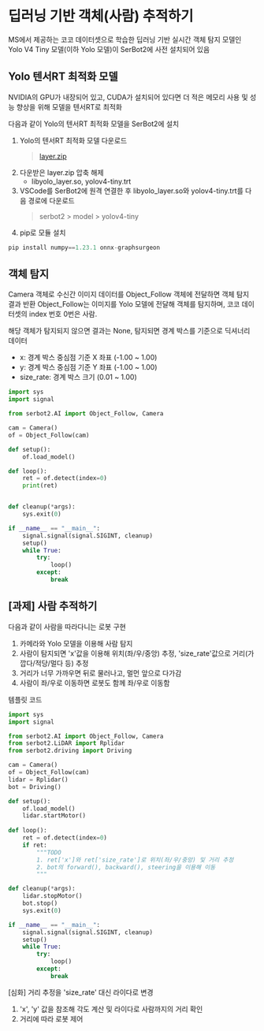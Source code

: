 # 딥러닝 기반 객체(사람) 추적하기
MS에서 제공하는 코코 데이터셋으로 학습한 딥러닝 기반 실시간 객체 탐지 모델인 Yolo V4 Tiny 모델(이하 Yolo 모델)이 SerBot2에 사전 설치되어 있음

## Yolo 텐서RT 최적화 모델
NVIDIA의 GPU가 내장되어 있고, CUDA가 설치되어 있다면 더 적은 메모리 사용 및 성능 향상을 위해 모델을 텐서RT로 최적화

다음과 같이 Yolo의 텐서RT 최적화 모델을 SerBot2에 설치  
1. Yolo의 텐서RT 최적화 모델 다운로드
   > [layer.zip](https://github.com/user-attachments/files/16257332/layer.zip)
2. 다운받은 layer.zip 압축 해제
   - libyolo_layer.so, yolov4-tiny.trt
4. VSCode를 SerBot2에 원격 연결한 후 libyolo_layer.so와 yolov4-tiny.trt를 다음 경로에 다운로드
   > serbot2 > model > yolov4-tiny 
5. pip로 모듈 설치
```python
pip install numpy==1.23.1 onnx-graphsurgeon
```

## 객체 탐지
Camera 객체로 수신간 이미지 데이터를 Object_Follow 객체에 전달하면 객체 탐지 결과 반환
Object_Follow는 이미지를 Yolo 모델에 전달해 객체를 탐지하며, 코코 데이터셋의 index 번호 0번은 사람.  

해당 객체가 탐지되지 않으면 결과는 None, 탐지되면 경계 박스를 기준으로 딕셔너리 데이터
- x: 경계 박스 중심점 기준 X 좌표 (-1.00 ~ 1.00)
- y: 경계 박스 중심점 기준 Y 좌표 (-1.00 ~ 1.00)
- size_rate: 경계 박스 크기 (0.01 ~ 1.00) 

```python
import sys 
import signal

from serbot2.AI import Object_Follow, Camera

cam = Camera()
of = Object_Follow(cam)

def setup():
    of.load_model()

def loop():
    ret = of.detect(index=0)
    print(ret)


def cleanup(*args):
    sys.exit(0)

if __name__ == "__main__":
    signal.signal(signal.SIGINT, cleanup)
    setup()
    while True:
        try:
            loop()
        except:
            break
```

## [과제] 사람 추적하기
다음과 같이 사람을 따라다니는 로봇 구현

1. 카메라와 Yolo 모델을 이용해 사람 탐지
2. 사람이 탐지되면 'x'값을 이용해 위치(좌/우/중앙) 추정, 'size_rate'값으로 거리(가깝다/적당/멀다 등) 추정
3. 거리가 너무 가까우면 뒤로 물러나고, 멀먼 앞으로 다가감
4. 사람이 좌/우로 이동하면 로봇도 함께 좌/우로 이동함 

템플릿 코드  
```python
import sys 
import signal

from serbot2.AI import Object_Follow, Camera
from serbot2.LiDAR import Rplidar
from serbot2.driving import Driving

cam = Camera()
of = Object_Follow(cam)
lidar = Rplidar()
bot = Driving()

def setup():
    of.load_model()
    lidar.startMotor()
    
def loop():
    ret = of.detect(index=0)
    if ret:
        """TODO 
        1. ret['x']와 ret['size_rate']로 위치(좌/우/중앙) 및 거리 추정 
        2. bot의 forward(), backward(), steering을 이용해 이동
        """

def cleanup(*args):
    lidar.stopMotor()
    bot.stop()
    sys.exit(0)

if __name__ == "__main__":
    signal.signal(signal.SIGINT, cleanup)
    setup()
    while True:
        try:
            loop()
        except:
            break
```

[심화] 거리 추정을 'size_rate' 대신 라이다로 변경
1. 'x', 'y' 값을 참조해 각도 계산 및 라이다로 사람까지의 거리 확인
2. 거리에 따라 로봇 제어
